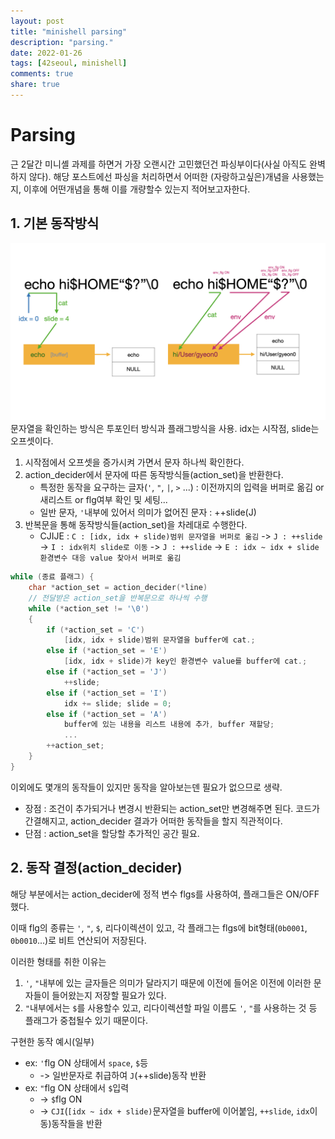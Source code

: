 ```yaml
---
layout: post
title: "minishell parsing"
description: "parsing."
date: 2022-01-26
tags: [42seoul, minishell]
comments: true
share: true
---
```


# Parsing
근 2달간 미니셸 과제를 하면거 가장 오랜시간 고민했던건 파싱부이다(사실 아직도 완벽하지 않다). 해당 포스트에선 파싱을 처리하면서 어떠한 (자랑하고싶은)개념을 사용했는지, 이후에 어떤개념을 통해 이를 개량할수 있는지 적어보고자한다.
## 1. 기본 동작방식
![img](/images/[minishell]parsing.001.jpeg)
문자열을 확인하는 방식은 투포인터 방식과 플래그방식을 사용.
idx는 시작점, slide는 오프셋이다.
1. 시작점에서 오프셋을 증가시켜 가면서 문자 하나씩 확인한다.
2. action_decider에서 문자에 따른 동작방식들(action_set)을 반환한다.
	- 특정한 동작을 요구하는 글자(`'`, `"`, `|`, `>` ...) : 이전까지의 입력을 버퍼로 옮김 or 새리스트 or flg여부 확인 및 세팅...
	- 일반 문자, `'`내부에 있어서 의미가 없어진 문자 : ++slide(J)
3. 반복문을 통해 동작방식들(action_set)을 차레대로 수행한다.
	- CJIJE : `C : [idx, idx + slide)범위 문자열을 버퍼로 옮김` -> `J : ++slide` -> `I : idx위치 slide로 이동` -> `J : ++slide` -> `E : idx ~ idx + slide 환경변수 대응 value 찾아서 버퍼로 옮김`


```cpp
while (종료 플래그) {
	char *action_set = action_decider(*line)
	// 전달받은 action_set을 반복문으로 하나씩 수행
	while (*action_set != '\0')
	{
		if (*action_set = 'C')
			[idx, idx + slide)범위 문자열을 buffer에 cat.;
		else if (*action_set = 'E')
			[idx, idx + slide)가 key인 환경변수 value를 buffer에 cat.;
		else if (*action_set = 'J')
			++slide;
		else if (*action_set = 'I')
			idx += slide; slide = 0;
		else if (*action_set = 'A')
			buffer에 있는 내용을 리스트 내용에 추가, buffer 재할당;
			...
		++action_set;
	}
}
```
이외에도 몇개의 동작들이 있지만 동작을 알아보는덴 필요가 없으므로 생략.

- 장점 : 조건이 추가되거나 변경시 반환되는 action_set만 변경해주면 된다. 코드가 간결해지고, action_decider 결과가 어떠한 동작들을 할지 직관적이다. 
- 단점 : action_set을 할당할 추가적인 공간 필요.

## 2. 동작 결정(action_decider)
해당 부분에서는 action_decider에 정적 변수 flgs를 사용하여, 플래그들은 ON/OFF 했다.

이때 flg의 종류는 `'`, `"`, `$`, 리다이렉션이 있고, 각 플래그는 flgs에 bit형태(`0b0001`, `0b0010`...)로 비트 연산되어 저장된다.

이러한 형태를 취한 이유는 
1. `'`, `"`내부에 있는 글자들은 의미가 달라지기 때문에 이전에 들어온 이전에 이러한 문자들이 들어왔는지 저장할 필요가 있다.
2. `"`내부에서는 `$`를 사용할수 있고, 리다이렉션할 파일 이름도 `'`, `"`를 사용하는 것 등 플래그가 중첩될수 있기 때문이다.


구현한 동작 예시(일부)
- ex: `'`flg ON 상태에서 `space`, `$`등
	- -> 일반문자로 취급하여 `J`(++slide)동작 반환
- ex: `"`flg ON 상태에서 `$`입력
	- -> `$`flg ON 
	- -> `CJI`(`[idx ~ idx + slide)`문자열을 buffer에 이어붙임, `++slide`, `idx`이동)동작들을 반환